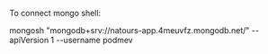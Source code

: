 To connect mongo shell:

mongosh "mongodb+srv://natours-app.4meuvfz.mongodb.net/" --apiVersion 1 --username podmev
